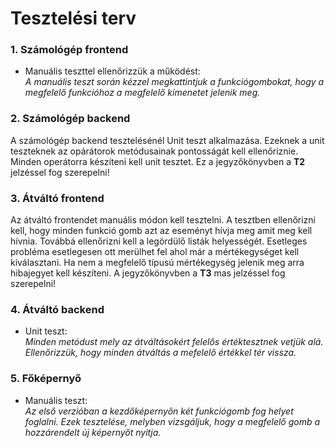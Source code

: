 # Tesztelési terv

### 1. Számológép frontend 
* Manuális teszttel ellenőrizzük a működést:  
_A manuális teszt során kézzel megkattintjuk a funkciógombokat, hogy a megfelelő funkcióhoz a
megfelelő kimenetet jelenik meg._
### 2. Számológép backend
A számológép backend tesztelésénél Unit teszt alkalmazása. Ezeknek a unit teszteknek 
az opárátorok metódusainak pontosságát kell ellenőriznie. Minden operátorra készíteni kell
unit tesztet. Ez a jegyzőkönyvben a **T2** jelzéssel fog szerepelni!
### 3. Átváltó frontend 
Az átváltó frontendet manuális módon kell tesztelni. A tesztben ellenőrizni kell, hogy
minden funkció gomb azt az eseményt hívja meg amit meg kell hívnia. Továbbá ellenőrizni kell
a legördülő listák helyességét. Esetleges probléma esetlegesen ott merülhet fel 
ahol már a mértékegységet kell kiválasztani. Ha nem a megfelelő típusú mértékegység jelenik meg
arra hibajegyet kell készíteni. A jegyzőkönyvben a **T3** mas jelzéssel fog szerepelni!
### 4. Átváltó backend
* Unit teszt:  
_Minden metódust mely az átváltásokért felelős értéktesztnek vetjük alá. Ellenőrizzük, hogy
minden átváltás a mefelelő értékkel tér vissza._
### 5. Főképernyő
* Manuális teszt:  
_Az első verzióban a kezdőképernyőn két funkciógomb fog helyet foglalni. Ezek tesztelése, melyben
vizsgáljuk, hogy a megfelelő gomb a hozzárendelt új képernyőt nyitja._

